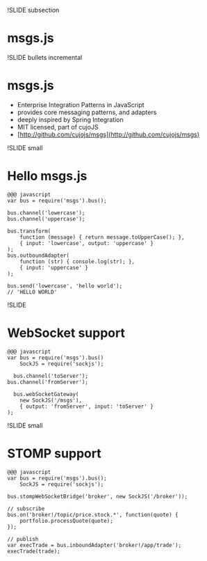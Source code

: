 !SLIDE subsection
# msgs.js


!SLIDE bullets incremental
# msgs.js

* Enterprise Integration Patterns in JavaScript
* provides core messaging patterns, and adapters
* deeply inspired by Spring Integration
* MIT licensed, part of cujoJS
* [http://github.com/cujojs/msgs](http://github.com/cujojs/msgs)


!SLIDE small
# Hello msgs.js

    @@@ javascript
    var bus = require('msgs').bus();
    
    bus.channel('lowercase');
    bus.channel('uppercase');
    
    bus.transform(
        function (message) { return message.toUpperCase(); },
        { input: 'lowercase', output: 'uppercase' }
    );
    bus.outboundAdapter(
        function (str) { console.log(str); },
        { input: 'uppercase' }
    );
    
    bus.send('lowercase', 'hello world');
    // 'HELLO WORLD'


!SLIDE
# WebSocket support

    @@@ javascript
    var bus = require('msgs').bus()
        SockJS = require('sockjs');
    
      bus.channel('toServer');
    bus.channel('fromServer');
    
      bus.webSocketGateway(
        new SockJS('/msgs'),
        { output: 'fromServer', input: 'toServer' } 
    );


!SLIDE small
# STOMP support

    @@@ javascript
    var bus = require('msgs').bus();
        SockJS = require('sockjs');
    
    bus.stompWebSocketBridge('broker', new SockJS('/broker'));
    
    // subscribe
    bus.on('broker!/topic/price.stock.*', function(quote) {
        portfolio.processQuote(quote);
    });
    
    // publish
    var execTrade = bus.inboundAdapter('broker!/app/trade');
    execTrade(trade);

